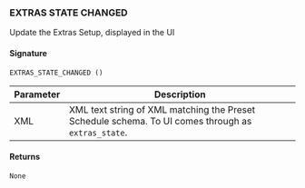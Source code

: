 
### EXTRAS STATE CHANGED


Update the Extras Setup, displayed in the UI 


#### Signature

`EXTRAS_STATE_CHANGED ()`


| Parameter | Description                                                                                        |
| --------- | -------------------------------------------------------------------------------------------------- |
| XML       | XML text string of XML matching the Preset Schedule schema. To UI comes through as `extras_state`. |


#### Returns

`None`


